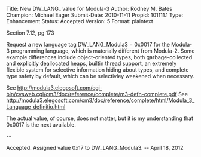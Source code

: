 Title:       New DW_LANG_ value for Modula-3
Author:      Rodney M. Bates
Champion:    Michael Eager
Submit-Date: 2010-11-11
Propid:      101111.1
Type:        Enhancement
Status:      Accepted
Version:     5
Format:      plaintext

Section 7.12, pg 173

Request a new language tag DW_LANG_Modula3 = 0x0017 for the Modula-3 programming language, which is materially
different from Modula-2.  Some example differences include object-oriented types, both garbage-collected and
explicitly deallocated heaps, builtin thread support, an extremely flexible system for selective
information hiding about types, and complete type safety by default, which can be selectivley weakened 
when necessary.   

See http://modula3.elegosoft.com/cgi-bin/cvsweb.cgi/cm3/doc/reference/complete/m3-defn-complete.pdf
See http://modula3.elegosoft.com/cm3/doc/reference/complete/html/Modula_3_Language_definitio.html

The actual value, of course, does not matter, but it is my understanding that 0x0017 is the next available. 

--

Accepted.  Assigned value 0x17 to DW_LANG_Modula3.  -- April 18, 2012
